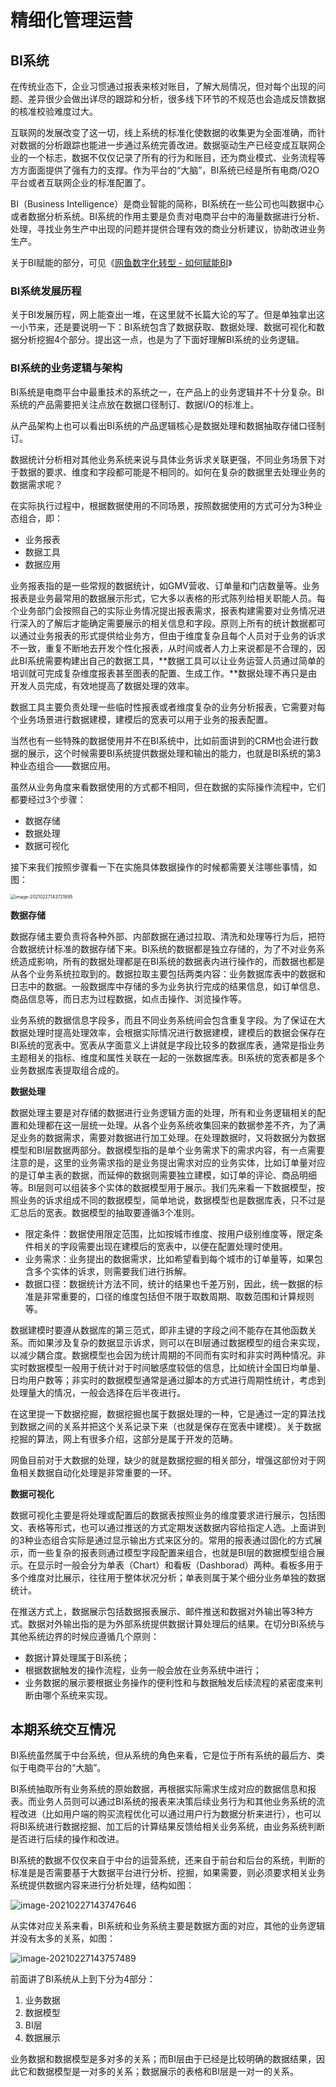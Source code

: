 # 精细化管理运营



## BI系统

在传统业态下，企业习惯通过报表来核对账目，了解大局情况，但对每个出现的问题、差异很少会做出详尽的跟踪和分析，很多线下环节的不规范也会造成反馈数据的核准校验难度过大。

互联网的发展改变了这一切，线上系统的标准化使数据的收集更为全面准确，而针对数据的分析跟踪也能进一步通过系统完善改进。数据驱动生产已经变成互联网企业的一个标志，数据不仅仅记录了所有的行为和账目，还为商业模式、业务流程等方方面面提供了强有力的支撑。作为平台的“大脑”，BI系统已经是所有电商/O2O平台或者互联网企业的标准配置了。

BI（Business Intelligence）是商业智能的简称，BI系统在一些公司也叫数据中心或者数据分析系统。BI系统的作用主要是负责对电商平台中的海量数据进行分析、处理，寻找业务生产中出现的问题并提供合理有效的商业分析建议，协助改进业务生产。

关于BI赋能的部分，可见《[网鱼数字化转型 - 如何赋能BI](http://192.168.10.138/product/#/Data/如何赋能BI)》



### BI系统发展历程

关于BI发展历程，网上能查出一堆，在这里就不长篇大论的写了。但是单独拿出这一小节来，还是要说明一下：BI系统包含了数据获取、数据处理、数据可视化和数据分析挖掘4个部分。提出这一点，也是为了下面好理解BI系统的业务逻辑。



### BI系统的业务逻辑与架构

BI系统是电商平台中最重技术的系统之一，在产品上的业务逻辑并不十分复杂。BI系统的产品需要把关注点放在数据口径制订、数据I/O的标准上。

从产品架构上也可以看出BI系统的产品逻辑核心是数据处理和数据抽取存储口径制订。

数据统计分析相对其他业务系统来说与具体业务诉求关联更强，不同业务场景下对于数据的要求、维度和字段都可能是不相同的。如何在复杂的数据里去处理业务的数据需求呢？

在实际执行过程中，根据数据使用的不同场景，按照数据使用的方式可分为3种业态组合，即：

- 业务报表
- 数据工具
- 数据应用

业务报表指的是一些常规的数据统计，如GMV营收、订单量和门店数量等。业务报表是业务最常用的数据展示形式，它大多以表格的形式陈列给相关职能人员。每个业务部门会按照自己的实际业务情况提出报表需求，报表构建需要对业务情况进行深入的了解后才能确定需要展示的相关信息和字段。原则上所有的统计数据都可以通过业务报表的形式提供给业务方，但由于维度复杂且每个人员对于业务的诉求不一致，重复不断地去开发个性化报表，从时间或者人力上来说都是不合理的，因此BI系统需要构建出自己的数据工具，**数据工具可以让业务运营人员通过简单的培训就可完成复杂维度报表甚至图表的配置、生成工作。**数据处理不再只是由开发人员完成，有效地提高了数据处理的效率。

数据工具主要负责处理一些临时性报表或者维度复杂的业务分析报表，它需要对每个业务场景进行数据建模，建模后的宽表可以用于业务的报表配置。

当然也有一些特殊的数据使用并不在BI系统中，比如前面讲到的CRM也会进行数据的展示，这个时候需要BI系统提供数据处理和输出的能力，也就是BI系统的第3种业态组合——数据应用。

虽然从业务角度来看数据使用的方式都不相同，但在数据的实际操作流程中，它们都要经过3个步骤：

- 数据存储
- 数据处理
- 数据可视化

接下来我们按照步骤看一下在实施具体数据操作的时候都需要关注哪些事情，如图：

<img src="http://qiniu.hivan.me/picGo/20210227143721.png" alt="image-20210227143721895" style="zoom:50%;" />



**数据存储**

数据存储主要负责将各种外部、内部数据在通过拉取、清洗和处理等行为后，把符合数据统计标准的数据存储下来。BI系统的数据都是独立存储的，为了不对业务系统造成影响，所有的数据处理都是在BI系统的数据表内进行操作的，而数据也都是从各个业务系统拉取到的。数据拉取主要包括两类内容：业务数据库表中的数据和日志中的数据。一般数据库中存储的多为业务执行完成的结果信息，如订单信息、商品信息等，而日志为过程数据，如点击操作、浏览操作等。

业务系统的数据信息字段多，而且不同业务系统间会包含重复字段。为了保证在大数据处理时提高处理效率，会根据实际情况进行数据建模，建模后的数据会保存在BI系统的宽表中。宽表从字面意义上讲就是字段比较多的数据库表，通常是指业务主题相关的指标、维度和属性关联在一起的一张数据库表。BI系统的宽表都是多个业务数据库表提取组合成的。



**数据处理**

数据处理主要是对存储的数据进行业务逻辑方面的处理，所有和业务逻辑相关的配置和处理都在这一层统一处理。从各个业务系统收集回来的数据参差不齐，为了满足业务的数据需求，需要对数据进行加工处理。在处理数据时，又将数据分为数据模型和BI层数据两部分。数据模型指的是单个业务需求下的需求内容，有一点需要注意的是，这里的业务需求指的是业务提出需求对应的业务实体，比如订单量对应的是订单主表的数据，而延伸的数据则需要独立建模，如订单的评论、商品明细等。BI层则可以组装多个实体的数据模型用于展示。我们先来看一下数据模型，按照业务的诉求组成不同的数据模型，简单地说，数据模型也是数据库表，只不过是汇总后的宽表。数据模型的抽取要遵循3个准则。

- 限定条件：数据使用限定范围，比如按城市维度、按用户级别维度等，限定条件相关的字段需要出现在建模后的宽表中，以便在配置处理时使用。
- 业务需求：业务提出的数据需求，比如希望看到每个城市的订单量等，如果包含多个实体的诉求，则需要我们进行拆解。
- 数据口径：数据统计方法不同，统计的结果也千差万别，因此，统一数据的标准是非常重要的，口径的维度包括但不限于取数周期、取数范围和计算规则等。

数据建模时要遵从数据库的第三范式，即非主键的字段之间不能存在其他函数关系。而如果涉及复杂的数据显示诉求，则可以在BI层通过数据模型的组合来实现，以减少耦合度。数据模型也会因为统计周期的不同而有实时和非实时两种情况。非实时数据模型一般用于统计对于时间敏感度较低的信息，比如统计全国日均单量、日均用户数等；非实时的数据模型通常是通过脚本的方式进行周期性统计，考虑到处理量大的情况，一般会选择在后半夜进行。

在这里提一下数据挖掘，数据挖掘也属于数据处理的一种，它是通过一定的算法找到数据之间的关系并把这个关系记录下来（也就是保存在宽表中建模）。关于数据挖掘的算法，网上有很多介绍，这部分是属于开发的范畴。

网鱼目前对于大数据的处理，缺少的就是数据挖掘的相关部分，增强这部份对于网鱼相关数据自动化处理是非常重要的一环。



**数据可视化**

数据可视化主要是将处理或配置后的数据表按照业务的维度要求进行展示，包括图文、表格等形式，也可以通过推送的方式定期发送数据内容给指定人选。上面讲到的3种业态组合实际是通过显示输出方式来区分的。常用的报表通过固化的方式展示，而一些复杂的报表则通过模型字段配置来组合，也就是BI层的数据模型组合展示。在显示时一般会分为单表（Chart）和看板（Dashborad）两种。看板多用于多个维度对比展示，往往用于整体状况分析；单表则属于某个细分业务单独的数据统计。

在推送方式上，数据展示包括数据报表展示、邮件推送和数据对外输出等3种方式。数据对外输出指的是为外部系统提供数据计算处理后的结果。在切分BI系统与其他系统边界的时候应遵循几个原则：

- 数据计算处理属于BI系统；
- 根据数据触发的操作流程，业务一般会放在业务系统中进行；
- 业务数据的展示要根据业务操作的便利性和与数据触发后续流程的紧密度来判断由哪个系统来实现。

## 本期系统交互情况

BI系统虽然属于中台系统，但从系统的角色来看，它是位于所有系统的最后方、类似于电商平台的“大脑”。

BI系统抽取所有业务系统的原始数据，再根据实际需求生成对应的数据信息和报表。而业务人员则可以通过BI系统的报表来决策后续业务行为和其他业务系统的流程改进（比如用户端的购买流程优化可以通过用户行为数据分析来进行），也可以将BI系统进行数据挖掘、加工后的计算结果反馈给相关业务系统，由业务系统判断是否进行后续的操作和改进。

BI系统的数据不仅仅来自于中台的运营系统，还来自于前台和后台的系统，判断的标准是是否需要基于大数据平台进行分析、挖掘，如果需要，则必须要求相关业务系统提供数据内容来进行分析处理，结构如图：

![image-20210227143747646](http://qiniu.hivan.me/picGo/20210227143747.png)



从实体对应关系来看，BI系统和业务系统主要是数据方面的对应，其他的业务逻辑并没有太多的关系，如图：

![image-20210227143757489](http://qiniu.hivan.me/picGo/20210227143757.png)



前面讲了BI系统从上到下分为4部分：

1. 业务数据
2. 数据模型
3. BI层
4. 数据展示

业务数据和数据模型是多对多的关系；而BI层由于已经是比较明确的数据结果，因此它和数据模型是一对多的关系；数据展示的表格和BI层是一对一的关系。